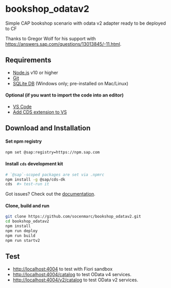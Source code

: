 # bookshop_odatav2

Simple CAP bookshop scenario with odata v2 adapter ready to be deployed to CF

Thanks to Gregor Wolf for his support with https://answers.sap.com/questions/13013845/-11.html.

## Requirements
* [Node.js](https://nodejs.org/en/) v10 or higher
* [Git](https://git-scm.com)
* [SQLite DB](https://www.sqlite.org/download.html) (Windows only; pre-installed on Mac/Linux)

#### Optional (if you want to import the code into an editor)
* [VS Code](https://code.visualstudio.com)
* [Add CDS extension to VS](https://cap.cloud.sap/docs/get-started/in-vscode#add-cds-editor)

## Download and Installation

#### Set npm registry
```sh
npm set @sap:registry=https://npm.sap.com
```

#### Install `cds` development kit
```sh
# `@sap`-scoped packages are set via .npmrc
npm install -g @sap/cds-dk
cds  #> test-run it
```
Got issues?  Check out the [documentation](https://cap.cloud.sap/docs/get-started/).

#### Clone, build and run

```sh
git clone https://github.com/socenmarc/bookshop_odatav2.git
cd bookshop_odatav2
npm install
npm run deploy
npm run build
npm run startv2
```

## Test

- <http://localhost:4004> to test with Fiori sandbox
- <http://localhost:4004/catalog> to test OData v4 services.
- <http://localhost:4004/v2/catalog> to test OData v2 services.
